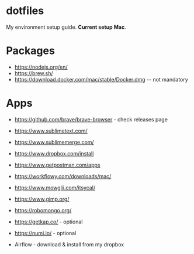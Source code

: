 # dotfiles
My environment setup guide. **Current setup Mac**.

# Packages
- https://nodejs.org/en/
- https://brew.sh/
- https://download.docker.com/mac/stable/Docker.dmg --  not mandatory

# Apps
- https://github.com/brave/brave-browser - check releases page
- https://www.sublimetext.com/
- https://www.sublimemerge.com/
- https://www.dropbox.com/install
- https://www.getpostman.com/apps
- https://workflowy.com/downloads/mac/
- https://www.mowglii.com/itsycal/
- https://www.gimp.org/
- https://robomongo.org/

- https://getkap.co/ - optional
- https://numi.io/ - optional

- Airflow - download & install from my dropbox
